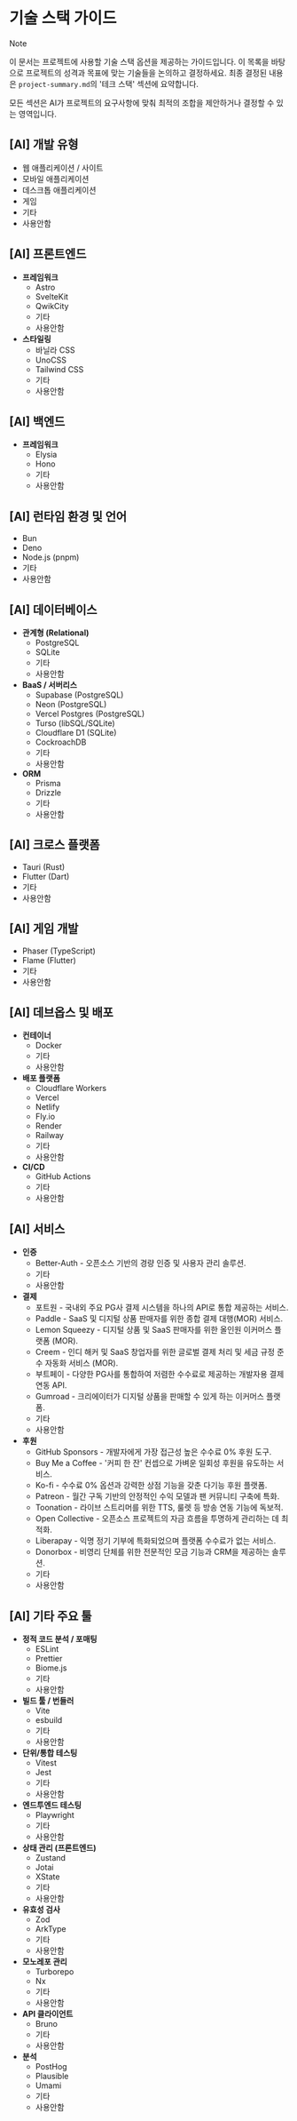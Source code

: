 # 기술 스택 가이드

> [!NOTE]
> 이 문서는 프로젝트에 사용할 기술 스택 옵션을 제공하는 가이드입니다. 이 목록을 바탕으로 프로젝트의 성격과 목표에 맞는 기술들을 논의하고 결정하세요. 최종 결정된 내용은 `project-summary.md`의 '테크 스택' 섹션에 요약합니다.

모든 섹션은 AI가 프로젝트의 요구사항에 맞춰 최적의 조합을 제안하거나 결정할 수 있는 영역입니다.

## [AI] 개발 유형

- 웹 애플리케이션 / 사이트
- 모바일 애플리케이션
- 데스크톱 애플리케이션
- 게임
- 기타
- 사용안함

## [AI] 프론트엔드

- **프레임워크**
  - Astro
  - SvelteKit
  - QwikCity
  - 기타
  - 사용안함
- **스타일링**
  - 바닐라 CSS
  - UnoCSS
  - Tailwind CSS
  - 기타
  - 사용안함

## [AI] 백엔드

- **프레임워크**
  - Elysia
  - Hono
  - 기타
  - 사용안함

## [AI] 런타임 환경 및 언어

- Bun
- Deno
- Node.js (pnpm)
- 기타
- 사용안함

## [AI] 데이터베이스

- **관계형 (Relational)**
  - PostgreSQL
  - SQLite
  - 기타
  - 사용안함
- **BaaS / 서버리스**
  - Supabase (PostgreSQL)
  - Neon (PostgreSQL)
  - Vercel Postgres (PostgreSQL)
  - Turso (libSQL/SQLite)
  - Cloudflare D1 (SQLite)
  - CockroachDB
  - 기타
  - 사용안함
- **ORM**
  - Prisma
  - Drizzle
  - 기타
  - 사용안함

## [AI] 크로스 플랫폼

- Tauri (Rust)
- Flutter (Dart)
- 기타
- 사용안함

## [AI] 게임 개발

- Phaser (TypeScript)
- Flame (Flutter)
- 기타
- 사용안함

## [AI] 데브옵스 및 배포

- **컨테이너**
  - Docker
  - 기타
  - 사용안함
- **배포 플랫폼**
  - Cloudflare Workers
  - Vercel
  - Netlify
  - Fly.io
  - Render
  - Railway
  - 기타
  - 사용안함
- **CI/CD**
  - GitHub Actions
  - 기타
  - 사용안함

## [AI] 서비스

- **인증**
  - Better-Auth - 오픈소스 기반의 경량 인증 및 사용자 관리 솔루션.
  - 기타
  - 사용안함
- **결제**
  - 포트원 - 국내외 주요 PG사 결제 시스템을 하나의 API로 통합 제공하는 서비스.
  - Paddle - SaaS 및 디지털 상품 판매자를 위한 종합 결제 대행(MOR) 서비스.
  - Lemon Squeezy - 디지털 상품 및 SaaS 판매자를 위한 올인원 이커머스 플랫폼 (MOR).
  - Creem - 인디 해커 및 SaaS 창업자를 위한 글로벌 결제 처리 및 세금 규정 준수 자동화 서비스 (MOR).
  - 부트페이 - 다양한 PG사를 통합하여 저렴한 수수료로 제공하는 개발자용 결제 연동 API.
  - Gumroad - 크리에이터가 디지털 상품을 판매할 수 있게 하는 이커머스 플랫폼.
  - 기타
  - 사용안함
- **후원**
  - GitHub Sponsors - 개발자에게 가장 접근성 높은 수수료 0% 후원 도구.
  - Buy Me a Coffee - '커피 한 잔' 컨셉으로 가벼운 일회성 후원을 유도하는 서비스.
  - Ko-fi - 수수료 0% 옵션과 강력한 상점 기능을 갖춘 다기능 후원 플랫폼.
  - Patreon - 월간 구독 기반의 안정적인 수익 모델과 팬 커뮤니티 구축에 특화.
  - Toonation - 라이브 스트리머를 위한 TTS, 룰렛 등 방송 연동 기능에 독보적.
  - Open Collective - 오픈소스 프로젝트의 자금 흐름을 투명하게 관리하는 데 최적화.
  - Liberapay - 익명 정기 기부에 특화되었으며 플랫폼 수수료가 없는 서비스.
  - Donorbox - 비영리 단체를 위한 전문적인 모금 기능과 CRM을 제공하는 솔루션.
  - 기타
  - 사용안함

## [AI] 기타 주요 툴

- **정적 코드 분석 / 포매팅**
  - ESLint
  - Prettier
  - Biome.js
  - 기타
  - 사용안함
- **빌드 툴 / 번들러**
  - Vite
  - esbuild
  - 기타
  - 사용안함
- **단위/통합 테스팅**
  - Vitest
  - Jest
  - 기타
  - 사용안함
- **엔드투엔드 테스팅**
  - Playwright
  - 기타
  - 사용안함
- **상태 관리 (프론트엔드)**
  - Zustand
  - Jotai
  - XState
  - 기타
  - 사용안함
- **유효성 검사**
  - Zod
  - ArkType
  - 기타
  - 사용안함
- **모노레포 관리**
  - Turborepo
  - Nx
  - 기타
  - 사용안함
- **API 클라이언트**
  - Bruno
  - 기타
  - 사용안함
- **분석**
  - PostHog
  - Plausible
  - Umami
  - 기타
  - 사용안함
